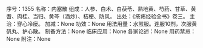 序号：1355
名称：内塞散
组成：人参、白术、白茯苓、熟地黄、芍药、甘草、黄耆、肉桂、当归、黄芩（酒炒）、桔梗、防风。
出处：《疮疡经验全书》卷三。
主治：穿心冷瘘。
加减：None
功效：None
用法用量：水煎服。连服10剂，次服黄矾丸、护心散。
制备方法：None
临床应用：None
各家论述：None
用药禁忌：None
附注：None
